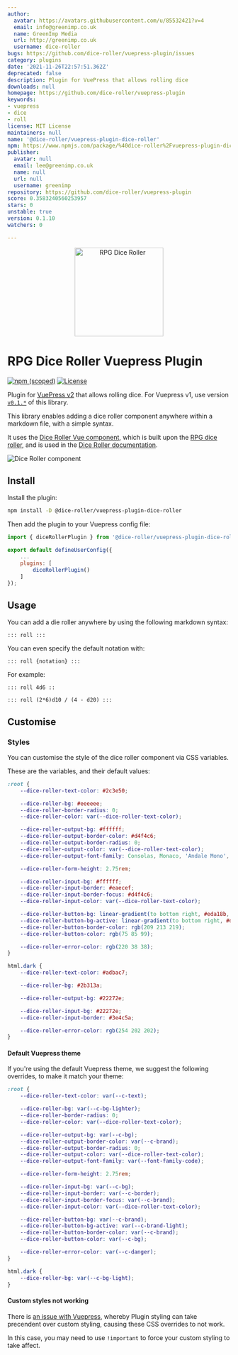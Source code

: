 ```yaml
---
author:
  avatar: https://avatars.githubusercontent.com/u/85532421?v=4
  email: info@greenimp.co.uk
  name: GreenImp Media
  url: http://greenimp.co.uk
  username: dice-roller
bugs: https://github.com/dice-roller/vuepress-plugin/issues
category: plugins
date: '2021-11-26T22:57:51.362Z'
deprecated: false
description: Plugin for VuePress that allows rolling dice
downloads: null
homepage: https://github.com/dice-roller/vuepress-plugin
keywords:
- vuepress
- dice
- roll
license: MIT License
maintainers: null
name: '@dice-roller/vuepress-plugin-dice-roller'
npm: https://www.npmjs.com/package/%40dice-roller%2Fvuepress-plugin-dice-roller
publisher:
  avatar: null
  email: lee@greenimp.co.uk
  name: null
  url: null
  username: greenimp
repository: https://github.com/dice-roller/vuepress-plugin
score: 0.3583240560253957
stars: 0
unstable: true
version: 0.1.10
watchers: 0

---
```


<p align="center">
    <img src="https://dice-roller.github.io/documentation/dice-roller-logo.png" alt="RPG Dice Roller" style="max-width: 100%;" width="200"/>
</p>

# RPG Dice Roller Vuepress Plugin

[![npm (scoped)](https://img.shields.io/npm/v/@dice-roller/vuepress-plugin-dice-roller?label=version)](https://www.npmjs.com/package/@dice-roller/vuepress-plugin-dice-roller)
[![License](https://img.shields.io/npm/l/@dice-roller/vuepress-plugin-dice-roller)](./LICENSE.txt)


Plugin for [VuePress v2](https://v2.vuepress.vuejs.org/) that allows rolling dice. For Vuepress v1, use version [`v0.1.*`](https://github.com/dice-roller/vuepress-plugin/tree/v0.1.10) of this library.

This library enables adding a dice roller component anywhere within a markdown file, with a simple syntax.

It uses the [Dice Roller Vue component](https://github.com/dice-roller/vue), which is built upon the [RPG dice roller](https://github.com/dice-roller/rpg-dice-roller), and is used in the [Dice Roller documentation](https://dice-roller.github.io/documentation/).

![Dice Roller component](./src/client/images/example.png)


## Install

Install the plugin:

```bash
npm install -D @dice-roller/vuepress-plugin-dice-roller
```

Then add the plugin to your Vuepress config file:

```javascript
import { diceRollerPlugin } from '@dice-roller/vuepress-plugin-dice-roller';

export default defineUserConfig({
    ...
    plugins: [
        diceRollerPlugin()
    ]
});
```


## Usage

You can add a die roller anywhere by using the following markdown syntax:

```
::: roll :::
```

You can even specify the default notation with:

```
::: roll {notation} :::
```

For example:

```
::: roll 4d6 ::
```

```
::: roll (2*6)d10 / (4 - d20) :::
```


## Customise

### Styles

You  can customise the style of the dice roller component via CSS variables.

These are the variables, and their default values:

```css
:root {
    --dice-roller-text-color: #2c3e50;

    --dice-roller-bg: #eeeeee;
    --dice-roller-border-radius: 0;
    --dice-roller-color: var(--dice-roller-text-color);

    --dice-roller-output-bg: #ffffff;
    --dice-roller-output-border-color: #d4f4c6;
    --dice-roller-output-border-radius: 0;
    --dice-roller-output-color: var(--dice-roller-text-color);
    --dice-roller-output-font-family: Consolas, Monaco, 'Andale Mono', 'Ubuntu Mono', monospace;

    --dice-roller-form-height: 2.75rem;

    --dice-roller-input-bg: #ffffff;
    --dice-roller-input-border: #eaecef;
    --dice-roller-input-border-focus: #d4f4c6;
    --dice-roller-input-color: var(--dice-roller-text-color);

    --dice-roller-button-bg: linear-gradient(to bottom right, #eda18b, #d4f4c6);
    --dice-roller-button-bg-active: linear-gradient(to bottom right, #d4f4c6, #eda18b);
    --dice-roller-button-border-color: rgb(209 213 219);
    --dice-roller-button-color: rgb(75 85 99);

    --dice-roller-error-color: rgb(220 38 38);
}

html.dark {
    --dice-roller-text-color: #adbac7;

    --dice-roller-bg: #2b313a;

    --dice-roller-output-bg: #22272e;

    --dice-roller-input-bg: #22272e;
    --dice-roller-input-border: #3e4c5a;

    --dice-roller-error-color: rgb(254 202 202);
}
```

#### Default Vuepress theme

If you're using the default Vuepress theme, we suggest the following overrides, to make it match your theme:

```css
:root {
    --dice-roller-text-color: var(--c-text);

    --dice-roller-bg: var(--c-bg-lighter);
    --dice-roller-border-radius: 0;
    --dice-roller-color: var(--dice-roller-text-color);

    --dice-roller-output-bg: var(--c-bg);
    --dice-roller-output-border-color: var(--c-brand);
    --dice-roller-output-border-radius: 0;
    --dice-roller-output-color: var(--dice-roller-text-color);
    --dice-roller-output-font-family: var(--font-family-code);

    --dice-roller-form-height: 2.75rem;

    --dice-roller-input-bg: var(--c-bg);
    --dice-roller-input-border: var(--c-border);
    --dice-roller-input-border-focus: var(--c-brand);
    --dice-roller-input-color: var(--dice-roller-text-color);

    --dice-roller-button-bg: var(--c-brand);
    --dice-roller-button-bg-active: var(--c-brand-light);
    --dice-roller-button-border-color: var(--c-brand);
    --dice-roller-button-color: var(--c-bg);

    --dice-roller-error-color: var(--c-danger);
}

html.dark {
    --dice-roller-bg: var(--c-bg-light);
}
```

#### Custom styles not working

There is [an issue with Vuepress](https://github.com/vuepress/vuepress-next/discussions/1099), whereby Plugin styling can take precendent over custom styling, causing these CSS overrides to not work.

In this case, you may need to use `!important` to force your custom styling to take affect.
